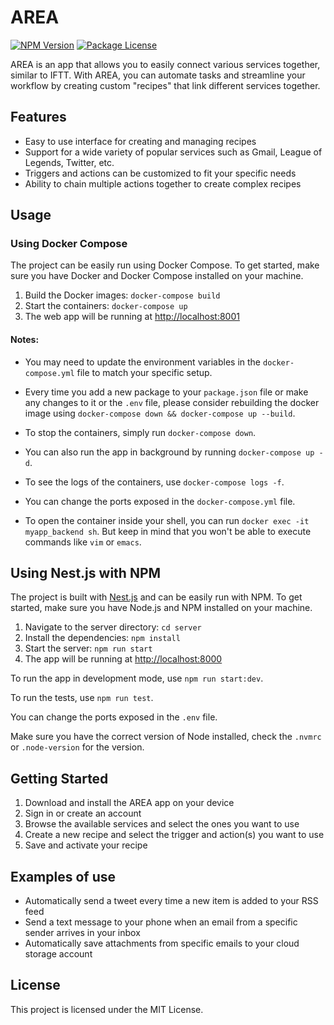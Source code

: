 # AREA

<a href="https://www.npmjs.com/~nestjscore" target="_blank"><img src="https://img.shields.io/npm/v/@nestjs/core.svg" alt="NPM Version" /></a>
<a href="https://www.npmjs.com/~nestjscore" target="_blank"><img src="https://img.shields.io/npm/l/@nestjs/core.svg" alt="Package License" /></a>

AREA is an app that allows you to easily connect various services together, similar to IFTT. With AREA, you can automate tasks and streamline your workflow by creating custom "recipes" that link different services together.

## Features

-   Easy to use interface for creating and managing recipes
-   Support for a wide variety of popular services such as Gmail, League of Legends, Twitter, etc.
-   Triggers and actions can be customized to fit your specific needs
-   Ability to chain multiple actions together to create complex recipes

## Usage

### Using Docker Compose

The project can be easily run using Docker Compose. To get started, make sure you have Docker and Docker Compose installed on your machine.

1.  Build the Docker images: `docker-compose build`
2.  Start the containers: `docker-compose up`
3.  The web app will be running at [http://localhost:8001](http://localhost:8001/)

#### Notes:

- You may need to update the environment variables in the `docker-compose.yml` file to match your specific setup.

- Every time you add a new package to your `package.json` file or make any changes to it or the `.env` file, please consider rebuilding the docker image using `docker-compose down && docker-compose up --build`.

- To stop the containers, simply run `docker-compose down`.

- You can also run the app in background by running `docker-compose up -d`.

- To see the logs of the containers, use `docker-compose logs -f`.

- You can change the ports exposed in the `docker-compose.yml` file.

- To open the container inside your shell, you can run `docker exec -it myapp_backend sh`. But keep in mind that you won't be able to execute commands like `vim` or `emacs`.

## Using Nest.js with NPM

The project is built with [Nest.js](https://nestjs.com/) and can be easily run with NPM. To get started, make sure you have Node.js and NPM installed on your machine.

1.  Navigate to the server directory: `cd server`
3.  Install the dependencies: `npm install`
4.  Start the server: `npm run start`
5.  The app will be running at [http://localhost:8000](http://localhost:8000/)

To run the app in development mode, use `npm run start:dev`.

To run the tests, use `npm run test`.

You can change the ports exposed in the `.env` file.

Make sure you have the correct version of Node installed, check the `.nvmrc` or `.node-version` for the version.

## Getting Started

1.  Download and install the AREA app on your device
2.  Sign in or create an account
3.  Browse the available services and select the ones you want to use
4.  Create a new recipe and select the trigger and action(s) you want to use
5.  Save and activate your recipe

## Examples of use

-   Automatically send a tweet every time a new item is added to your RSS feed
-   Send a text message to your phone when an email from a specific sender arrives in your inbox
-   Automatically save attachments from specific emails to your cloud storage account

## License

This project is licensed under the MIT License.
